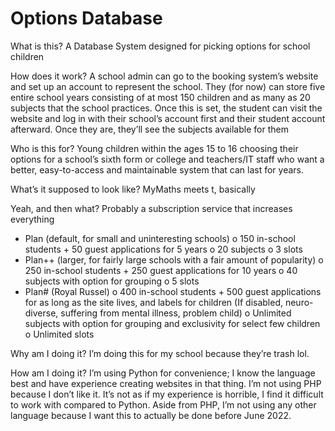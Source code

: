 # Options Database

What is this?
A Database System designed for picking options for school children

  How does it work?
  A school admin can go to the booking system’s website and set up an account to represent the school. They (for now) can store five entire school years consisting of at most 150 children and as many as 20 subjects that the school practices.
  Once this is set, the student can visit the website and log in with their school’s account first and their student account afterward. Once they are, they’ll see the subjects available for them

  Who is this for?
  Young children within the ages 15 to 16 choosing their options for a school’s sixth form or college and teachers/IT staff who want a better, easy-to-access and maintainable system that can last for years.

  What’s it supposed to look like?
  MyMaths meets t, basically

Yeah, and then what?
Probably a subscription service that increases everything
-	Plan (default, for small and uninteresting schools)
  o	150 in-school students + 50 guest applications for 5 years
  o	20 subjects
  o	3 slots
-	Plan++ (larger, for fairly large schools with a fair amount of popularity)
  o	250 in-school students + 250 guest applications for 10 years
  o	40 subjects with option for grouping
  o	5 slots
-	Plan# (Royal Russel)
  o	400 in-school students + 500 guest applications for as long as the site lives, and labels for children (If disabled, neuro-diverse, suffering from mental illness, problem child)
  o	Unlimited subjects with option for grouping and exclusivity for select few children
  o	Unlimited slots

Why am I doing it?
I’m doing this for my school because they’re trash lol.

How am I doing it?
I’m using Python for convenience; I know the language best and have experience creating websites in that thing. I’m not using PHP because I don’t like it. It’s not as if my experience is horrible, I find it difficult to work with compared to Python. Aside from PHP, I’m not using any other language because I want this to actually be done before June 2022.
